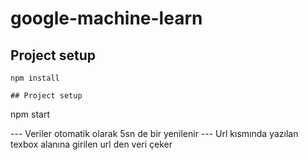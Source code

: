 # google-machine-learn

## Project setup
```
npm install

## Project setup
```
npm start


--- Veriler otomatik olarak 5sn de bir yenilenir 
--- Url kısmında yazılan texbox alanına girilen url den veri çeker 



